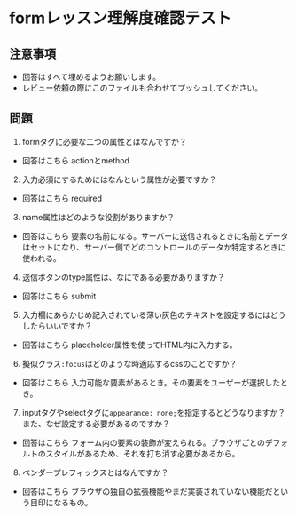 # formレッスン理解度確認テスト

## 注意事項

- 回答はすべて埋めるようお願いします。
- レビュー依頼の際にこのファイルも合わせてプッシュしてください。

## 問題

1. formタグに必要な二つの属性とはなんですか？
  - 回答はこちら actionとmethod

2. 入力必須にするためにはなんという属性が必要ですか？
  - 回答はこちら  required

3. name属性はどのような役割がありますか？
  - 回答はこちら 要素の名前になる。サーバーに送信されるときに名前とデータはセットになり、サーバー側でどのコントロールのデータか特定するときに使われる。

4. 送信ボタンのtype属性は、なにである必要がありますか？
  - 回答はこちら submit

5. 入力欄にあらかじめ記入されている薄い灰色のテキストを設定するにはどうしたらいいですか？
  - 回答はこちら placeholder属性を使ってHTML内に入力する。

6. 擬似クラス`:focus`はどのような時適応するcssのことですか？
  - 回答はこちら 入力可能な要素があるとき。その要素をユーザーが選択したとき。

7. inputタグやselectタグに`appearance: none;`を指定するとどうなりますか？また、なぜ設定する必要があるのですか？
  - 回答はこちら フォーム内の要素の装飾が変えられる。ブラウザごとのデフォルトのスタイルがあるため、それを打ち消す必要があるから。

8. ベンダープレフィックスとはなんですか？
  - 回答はこちら ブラウザの独自の拡張機能やまだ実装されていない機能だという目印になるもの。